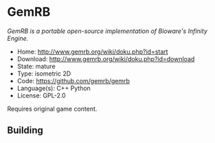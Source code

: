 # GemRB

_GemRB is a portable open-source implementation of Bioware's Infinity Engine._

- Home: http://www.gemrb.org/wiki/doku.php?id=start
- Download: http://www.gemrb.org/wiki/doku.php?id=download
- State: mature
- Type: isometric 2D
- Code: https://github.com/gemrb/gemrb
- Language(s): C++ Python
- License: GPL-2.0

Requires original game content.

## Building


